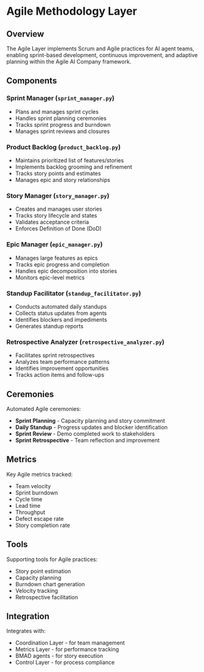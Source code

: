 # Agile Methodology Layer

## Overview
The Agile Layer implements Scrum and Agile practices for AI agent teams, enabling sprint-based development, continuous improvement, and adaptive planning within the Agile AI Company framework.

## Components

### Sprint Manager (`sprint_manager.py`)
- Plans and manages sprint cycles
- Handles sprint planning ceremonies
- Tracks sprint progress and burndown
- Manages sprint reviews and closures

### Product Backlog (`product_backlog.py`)
- Maintains prioritized list of features/stories
- Implements backlog grooming and refinement
- Tracks story points and estimates
- Manages epic and story relationships

### Story Manager (`story_manager.py`)
- Creates and manages user stories
- Tracks story lifecycle and states
- Validates acceptance criteria
- Enforces Definition of Done (DoD)

### Epic Manager (`epic_manager.py`)
- Manages large features as epics
- Tracks epic progress and completion
- Handles epic decomposition into stories
- Monitors epic-level metrics

### Standup Facilitator (`standup_facilitator.py`)
- Conducts automated daily standups
- Collects status updates from agents
- Identifies blockers and impediments
- Generates standup reports

### Retrospective Analyzer (`retrospective_analyzer.py`)
- Facilitates sprint retrospectives
- Analyzes team performance patterns
- Identifies improvement opportunities
- Tracks action items and follow-ups

## Ceremonies

Automated Agile ceremonies:
- **Sprint Planning** - Capacity planning and story commitment
- **Daily Standup** - Progress updates and blocker identification
- **Sprint Review** - Demo completed work to stakeholders
- **Sprint Retrospective** - Team reflection and improvement

## Metrics

Key Agile metrics tracked:
- Team velocity
- Sprint burndown
- Cycle time
- Lead time
- Throughput
- Defect escape rate
- Story completion rate

## Tools

Supporting tools for Agile practices:
- Story point estimation
- Capacity planning
- Burndown chart generation
- Velocity tracking
- Retrospective facilitation

## Integration

Integrates with:
- Coordination Layer - for team management
- Metrics Layer - for performance tracking
- BMAD agents - for story execution
- Control Layer - for process compliance
